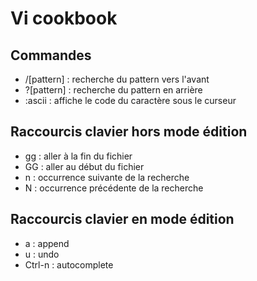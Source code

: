 # Vi cookbook
## Commandes
- /[pattern] : recherche du pattern vers l'avant
- ?[pattern] : recherche du pattern en arrière
- :ascii : affiche le code du caractère sous le curseur

## Raccourcis clavier hors mode édition
- gg : aller à la fin du fichier
- GG : aller au début du fichier
- n : occurrence suivante de la recherche
- N : occurrence précédente de la recherche
## Raccourcis clavier en mode édition
- a : append
- u : undo
- Ctrl-n : autocomplete
